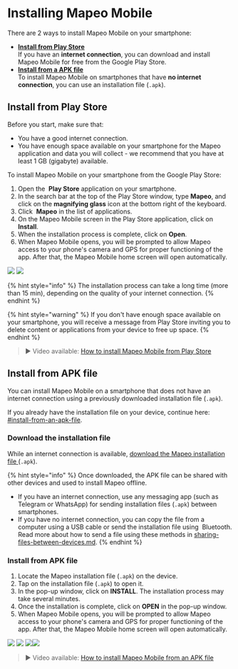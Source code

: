 # Installing Mapeo Mobile

There are 2 ways to install Mapeo Mobile on your smartphone:

* [**Install from Play Store**](installing-mapeo-mobile.md#install-from-play-store)\
If you have an <img src="../../.gitbook/assets/Internet_connection.png" alt="" data-size="line" />**internet connection**, you can download and install Mapeo Mobile for free from the Google Play Store.&#x20;
* [**Install from a APK file**](installing-mapeo-mobile.md#install-from-apk-file)\
To install Mapeo Mobile on smartphones that have <img src="../../.gitbook/assets/no_internet_connection.png" alt="" data-size="line" />**no internet** **connection**, you can use an installation file (`.apk`).

## Install from Play Store

Before you start, make sure that:

* You have a good <img src="../../.gitbook/assets/Internet_connection.png" alt="" data-size="line" />internet connection.
* You have enough space available on your smartphone for the Mapeo application and data you will collect - we recommend that you have at least 1 GB (gigabyte) <mark style="color:red;"></mark> available.&#x20;

To install Mapeo Mobile on your smartphone from the Google Play Store:

1. Open the <img src="../../.gitbook/assets/play-store-icon" alt="" data-size="line" /> **Play Store** application on your smartphone.
2. In the search bar at the top of the Play Store window, type **Mapeo**, and click on the <img src="../../.gitbook/assets/image (5) (1) (1).png" alt="" data-size="line" />**magnifying glass** icon at the bottom right of the keyboard.
3. Click <img src="../../.gitbook/assets/Mapeo_Mobile.png" alt="" data-size="line" /> **Mapeo** in the list of applications.
4. On the Mapeo Mobile screen in the Play Store application, click on **Install**.
5. When the installation process is complete, click on **Open**.
6. When Mapeo Mobile opens, you will be prompted to allow Mapeo access to your phone's camera and GPS for proper functioning of the app. After that, the Mapeo Mobile home screen will open automatically.

![](../../.gitbook/assets/Play\_Store\_Install\_Mapeo.jpg) ![](../../.gitbook/assets/Mm\_accept\_camera\_permissions.jpg)

{% hint style="info" %}
The installation process can take a long time (<img src="../../.gitbook/assets/watch_time.png" alt="" data-size="line" />more than 15 min), depending on the quality of your internet connection.
{% endhint %}

{% hint style="warning" %}
If you don't have enough space available on your smartphone, you will receive a message from Play Store inviting you to delete content or applications from your device to free up space.
{% endhint %}

> ▶ Video available: [How to install Mapeo Mobile from Play Store](https://www.youtube.com/watch?v=-2EYN4pimXk)

## Install from APK file

You can install Mapeo Mobile on a smartphone that does not have an internet connection using a previously downloaded installation file (`.apk`).&#x20;

If you already have the installation file on your device, continue here: [#install-from-an-apk-file](installing-mapeo-mobile.md#install-from-an-apk-file "mention").&#x20;

### Download the installation file

While an internet connection is available, [download the Mapeo installation file ](https://apk.mapeo.app/latest/)(`.apk`).

{% hint style="info" %}
Once downloaded, the APK file can be shared with other devices and used to install Mapeo offline.

* If you have <img src="../../.gitbook/assets/Internet_connection.png" alt="" data-size="line" />an internet connection, use any messaging app (such as <img src="../../.gitbook/assets/Telegram-logo.png" alt="" data-size="line" /> Telegram or <img src="../../.gitbook/assets/whatsapp-icon.png" alt="" data-size="line" />WhatsApp) for sending installation files (`.apk`) between smartphones.
* If you have <img src="../../.gitbook/assets/no_internet_connection.png" alt="" data-size="line" />no internet connection, you can copy the file from a computer using a <img src="../../.gitbook/assets/USB_cable.png" alt="" data-size="line" />USB cable or send the installation file using <img src="../../.gitbook/assets/bluetooth.jpg" alt="" data-size="line" /> Bluetooth. Read more about how to send a file using these methods in [sharing-files-between-devices.md](../troubleshooting/sharing-files-between-devices.md "mention").
{% endhint %}

### Install from APK file

1. Locate the Mapeo installation file (`.apk`) on the device.
2. Tap on the installation file (`.apk`) to open it.
3. In the pop-up window, click on **INSTALL**. The installation process may take several minutes.
4. Once the installation is complete, click on **OPEN** in the pop-up window.
5. When Mapeo Mobile opens, you will be prompted to allow Mapeo access to your phone's camera and GPS for proper functioning of the app. After that, the Mapeo Mobile home screen will open automatically.

&#x20;![](../../.gitbook/assets/Download\_Mm\_APK\_from\_Telegram\_.jpg) ![](../../.gitbook/assets/Mm\_Install\_APK\_select\_Install.jpg) ![](../../.gitbook/assets/Mm\_Post\_install\_APK\_open\_Mapeo.jpg)![](../../.gitbook/assets/Mm\_accept\_camera\_permissions.jpg)

> ▶ Video available: [How to install Mapeo Mobile from an APK file](https://www.youtube.com/watch?v=eMJW1Hx3xQg)
